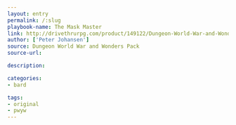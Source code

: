 ```yaml
---
layout: entry
permalink: /:slug
playbook-name: The Mask Master
link: http://drivethrurpg.com/product/149122/Dungeon-World-War-and-Wonders-Pack
author: ['Peter Johansen']
source: Dungeon World War and Wonders Pack
source-url:

description:

categories:
- bard

tags:
- original
- pwyw
---
```

